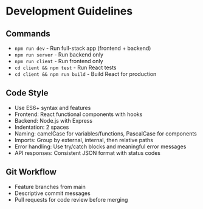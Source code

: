 # Development Guidelines

## Commands
- `npm run dev` - Run full-stack app (frontend + backend)
- `npm run server` - Run backend only
- `npm run client` - Run frontend only
- `cd client && npm test` - Run React tests
- `cd client && npm run build` - Build React for production

## Code Style
- Use ES6+ syntax and features
- Frontend: React functional components with hooks
- Backend: Node.js with Express
- Indentation: 2 spaces
- Naming: camelCase for variables/functions, PascalCase for components
- Imports: Group by external, internal, then relative paths
- Error handling: Use try/catch blocks and meaningful error messages
- API responses: Consistent JSON format with status codes

## Git Workflow
- Feature branches from main
- Descriptive commit messages
- Pull requests for code review before merging